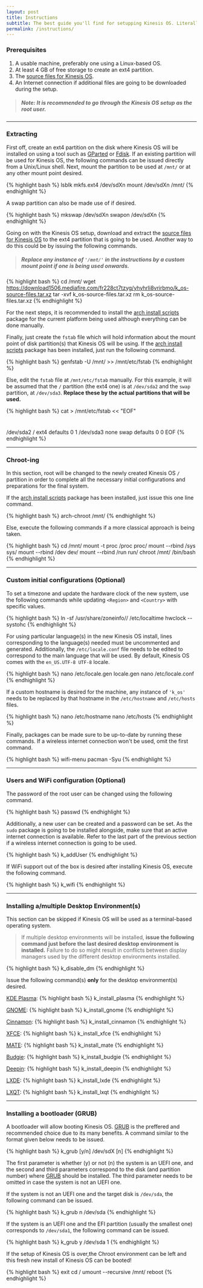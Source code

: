 ```yaml
---
layout: post
title: Instructions
subtitle: The best guide you'll find for setupping Kinesis OS. Literally.
permalink: /instructions/
---
```

### Prerequisites

1. A usable machine, preferably one using a Linux-based OS.
2. At least 4 GB of free storage to create an ext4 partition.
3. The [source files for Kinesis OS](https://download1506.mediafire.com/fr228ct7tzyg/yhyhrli8vrirbmo/k_os-source-files.tar.xz).
4. An Internet connection if additional files are going to be downloaded
   during the setup.

> ##### Note: It is recommended to go through the Kinesis OS setup as the root user.

---

### Extracting

First off, create an ext4 partition on the disk where Kinesis OS will be installed 
on using a tool such as [GParted](https://gparted.org/)  or [Fdisk](https://wiki.archlinux.org/index.php/Fdisk). 
If an existing partition will be used for Kinesis OS, the following commands can be issued directly from a 
Unix/Linux shell. Next, mount the partition to be used at `/mnt/` or at any other mount point desired.

{% highlight bash %}
lsblk
mkfs.ext4 /dev/sdXn 
mount /dev/sdXn /mnt/
{% endhighlight %}

A swap partition can also be made use of if desired.

{% highlight bash %}
mkswap /dev/sdXn
swapon /dev/sdXn
{% endhighlight %}

Going on with the Kinesis OS setup, download and extract the 
[source files for Kinesis OS](https://download1506.mediafire.com/fr228ct7tzyg/yhyhrli8vrirbmo/k_os-source-files.tar.xz) 
to the ext4 partition that is going to be used. Another way to do this could be by issuing the following commands. 

> ##### Replace any instance of `'/mnt/'` in the instructions by a custom mount point if one is being used onwards.

{% highlight bash %}
cd /mnt/
wget https://download1506.mediafire.com/fr228ct7tzyg/yhyhrli8vrirbmo/k_os-source-files.tar.xz
tar -xvf k_os-source-files.tar.xz
rm k_os-source-files.tar.xz
{% endhighlight %}

For the next steps, it is recommended to install the 
[arch install scripts](https://www.archlinux.org/packages/extra/any/arch-install-scripts/)
package for the current platform being used although everything can be done manually. 

Finally, just create the `fstab` file which will hold information about the
mount point of disk partition(s) that Kinesis OS will be using. If the
[arch install scripts](https://www.archlinux.org/packages/extra/any/arch-install-scripts/)
package has been installed, just run the following command.

{% highlight bash %}
genfstab -U /mnt/ >> /mnt/etc/fstab
{% endhighlight %}

Else, edit the `fstab` file at `/mnt/etc/fstab` manually. For this example,
it will be assumed that the `/` partition (the ext4 one) is at `/dev/sda2` and the `swap`
partition, at `/dev/sda3`. **Replace these by the actual partitions that will be used.**

{% highlight bash %}
cat > /mnt/etc/fstab << "EOF"
# <device>        <dir>        <type>        <options>        <dump> <fsck>
/dev/sda2         /            ext4          defaults         0      1
/dev/sda3         none         swap          defaults         0      0
EOF
{% endhighlight %}

---

### Chroot-ing

In this section, root will be changed to the newly created Kinesis OS `/` partition in order
to complete all the necessary initial configurations and preparations for the final system.

If the
[arch install scripts](https://www.archlinux.org/packages/extra/any/arch-install-scripts/)
package has been installed, just issue this one line command.

{% highlight bash %}
arch-chroot /mnt/
{% endhighlight %}

Else, execute the following commands if a more classical approach is being taken.

{% highlight bash %}
cd /mnt/
mount -t proc /proc proc/
mount --rbind /sys sys/
mount --rbind /dev dev/
mount --rbind /run run/
chroot /mnt/ /bin/bash
{% endhighlight %}

---

### Custom initial configurations (Optional)

To set a timezone and update the hardware clock of the new system, use the following commands
while updating `<Region>` and `<Country>` with specific values.

{% highlight bash %}
ln -sf /usr/share/zoneinfo/<Region>/<Country> /etc/localtime
hwclock --systohc
{% endhighlight %}

For using particular language(s) in the new Kinesis OS install, lines corresponding to the
language(s) needed must be uncommented and generated. Additionally, the `/etc/locale.conf` 
file needs to be edited to correspond to the main language that will be used. By default,
Kinesis OS comes with the `en_US.UTF-8 UTF-8` locale.

{% highlight bash %}
nano /etc/locale.gen
locale.gen
nano /etc/locale.conf
{% endhighlight %}

If a custom hostname is desired for the machine, any instance of `'k_os'` needs to be replaced
by that hostname in the `/etc/hostname` and `/etc/hosts` files.

{% highlight bash %}
nano /etc/hostname
nano /etc/hosts
{% endhighlight %}

Finally, packages can be made sure to be up-to-date by running these commands. If
a wireless internet connection won't be used, omit the first command.

{% highlight bash %}
wifi-menu
pacman -Syu
{% endhighlight %}

---

### Users and WiFi configuration (Optional)

The password of the root user can be changed using the following command.

{% highlight bash %}
passwd
{% endhighlight %}

Additionally, a new user can be created and a password can be set. As the ``sudo``
package is going to be installed alongside, make sure that an active internet connection
is available. Refer to the last part of the previous section if a wireless internet 
connection is going to be used.

{% highlight bash %}
k_addUser <UserName>
{% endhighlight %}

If WiFi support out of the box is desired after installing Kinesis OS, execute the following command.

{% highlight bash %}
k_wifi
{% endhighlight %}

---

### Installing a/multiple Desktop Environment(s)

This section can be skipped if Kinesis OS will be used as a terminal-based operating system.

> If multiple desktop environments will be installed, **issue the following command just
before the last desired desktop environment is installed.** Failure to do so might result
in conflicts between display managers used by the different desktop environments installed.

{% highlight bash %}
k_disable_dm
{% endhighlight %}

Issue the following command(s) **only** for the desktop environment(s) desired.

[KDE Plasma](https://kde.org/plasma-desktop):
{% highlight bash %}
k_install_plasma
{% endhighlight %}

[GNOME](https://www.gnome.org/):
{% highlight bash %}
k_install_gnome
{% endhighlight %}

[Cinnamon](https://en.wikipedia.org/wiki/Cinnamon_(Desktop_Environment)):
{% highlight bash %}
k_install_cinnamon
{% endhighlight %}

[XFCE](https://www.xfce.org/):
{% highlight bash %}
k_install_xfce
{% endhighlight %}

[MATE](https://mate-desktop.org/):
{% highlight bash %}
k_install_mate
{% endhighlight %}

[Budgie](https://en.wikipedia.org/wiki/Budgie_(desktop_environment)):
{% highlight bash %}
k_install_budgie
{% endhighlight %}

[Deepin](https://www.deepin.org/en/):
{% highlight bash %}
k_install_deepin
{% endhighlight %}

[LXDE](https://lxde.org/):
{% highlight bash %}
k_install_lxde
{% endhighlight %}

[LXQT](https://lxqt.org/):
{% highlight bash %}
k_install_lxqt
{% endhighlight %}

---

### Installing a bootloader (GRUB)

A bootloader will allow booting Kinesis OS. [GRUB](https://en.wikipedia.org/wiki/GNU_GRUB) 
is the preffered and recommended choice due to its many benefits. A command similar to 
the format given below needs to be issued.

{% highlight bash %}
k_grub [y/n] /dev/sdX [n]
{% endhighlight %}

The first parameter is whether (y) or not (n) the system is an UEFI one, and the
second and third parameters correspond to the disk (and partition number) where 
[GRUB](https://en.wikipedia.org/wiki/GNU_GRUB) should be installed. The third
parameter needs to be omitted in case the system is not an UEFI one.

If the system is not an UEFI one and the target disk is `/dev/sda`, the following command can be issued.

{% highlight bash %}
k_grub n /dev/sda
{% endhighlight %}

If the system is an UEFI one and the EFI partition (usually the smallest one) corresponds
to `/dev/sda1`, the following command can be issued.

{% highlight bash %}
k_grub y /dev/sda 1
{% endhighlight %}

If the setup of Kinesis OS is over,the Chroot environment can be left and this
fresh new install of Kinesis OS can be booted!

{% highlight bash %}
exit
cd /
umount --recursive /mnt/
reboot
{% endhighlight %}
